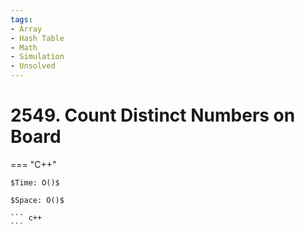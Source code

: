 ```yaml
---
tags:
- Array
- Hash Table
- Math
- Simulation
- Unsolved
---
```



# 2549. Count Distinct Numbers on Board

=== "C++"

    $Time: O()$

    $Space: O()$

    ``` c++
    ```